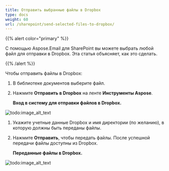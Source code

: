 ```yaml
---
title: Отправить выбранные файлы в Dropbox
type: docs
weight: 60
url: /sharepoint/send-selected-files-to-dropbox/
---
```


{{% alert color="primary" %}} 

С помощью Aspose.Email для SharePoint вы можете выбрать любой файл для отправки в Dropbox. Эта статья объясняет, как это сделать.

{{% /alert %}} 

Чтобы отправить файлы в Dropbox:

1. В библиотеке документов выберите файл.
1. Нажмите **Отправить в Dropbox** на ленте **Инструменты Aspose**. 

   **Вход в систему для отправки файлов в Dropbox.** 

![todo:image_alt_text](send-selected-files-to-dropbox_1.png)



1. Укажите учетные данные Dropbox и имя директории (по желанию), в которую должны быть переданы файлы.
1. Нажмите **Отправить**, чтобы передать файлы. После успешной передачи файлы доступны из Dropbox. 

   **Переданные файлы в Dropbox.** 

![todo:image_alt_text](send-selected-files-to-dropbox_2.png)